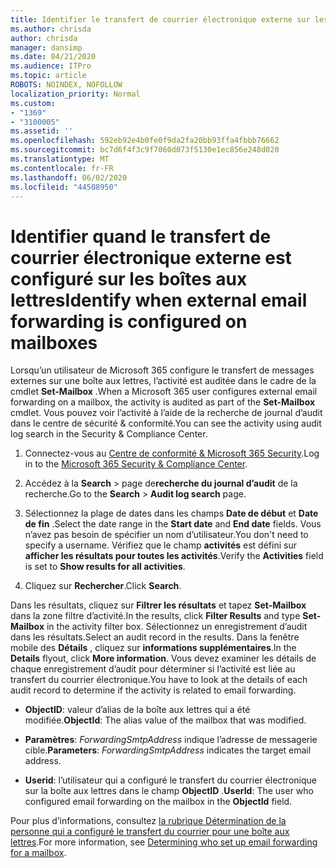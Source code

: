 ```yaml
---
title: Identifier le transfert de courrier électronique externe sur les boîtes aux lettres dans les journaux d’audit
ms.author: chrisda
author: chrisda
manager: dansimp
ms.date: 04/21/2020
ms.audience: ITPro
ms.topic: article
ROBOTS: NOINDEX, NOFOLLOW
localization_priority: Normal
ms.custom:
- "1369"
- "3100005"
ms.assetid: ''
ms.openlocfilehash: 592eb92e4b0fe0f9da2fa20bb93ffa4fbbb76662
ms.sourcegitcommit: bc7d6f4f3c9f7060d073f5130e1ec856e248d020
ms.translationtype: MT
ms.contentlocale: fr-FR
ms.lasthandoff: 06/02/2020
ms.locfileid: "44508950"
---
```

# <a name="identify-when-external-email-forwarding-is-configured-on-mailboxes"></a><span data-ttu-id="70a6e-102">Identifier quand le transfert de courrier électronique externe est configuré sur les boîtes aux lettres</span><span class="sxs-lookup"><span data-stu-id="70a6e-102">Identify when external email forwarding is configured on mailboxes</span></span>

<span data-ttu-id="70a6e-103">Lorsqu’un utilisateur de Microsoft 365 configure le transfert de messages externes sur une boîte aux lettres, l’activité est auditée dans le cadre de la cmdlet **Set-Mailbox** .</span><span class="sxs-lookup"><span data-stu-id="70a6e-103">When a Microsoft 365 user configures external email forwarding on a mailbox, the activity is audited as part of the **Set-Mailbox** cmdlet.</span></span> <span data-ttu-id="70a6e-104">Vous pouvez voir l’activité à l’aide de la recherche de journal d’audit dans le centre de sécurité & conformité.</span><span class="sxs-lookup"><span data-stu-id="70a6e-104">You can see the activity using audit log search in the Security & Compliance Center.</span></span>

1. <span data-ttu-id="70a6e-105">Connectez-vous au [Centre de conformité & Microsoft 365 Security](https://protection.office.com/).</span><span class="sxs-lookup"><span data-stu-id="70a6e-105">Log in to the [Microsoft 365 Security & Compliance Center](https://protection.office.com/).</span></span>

2. <span data-ttu-id="70a6e-106">Accédez à la **Search**  >  page de**recherche du journal d’audit** de la recherche.</span><span class="sxs-lookup"><span data-stu-id="70a6e-106">Go to the **Search** > **Audit log search** page.</span></span>

3. <span data-ttu-id="70a6e-107">Sélectionnez la plage de dates dans les champs **Date de début** et **Date de fin** .</span><span class="sxs-lookup"><span data-stu-id="70a6e-107">Select the date range in the **Start date** and **End date** fields.</span></span> <span data-ttu-id="70a6e-108">Vous n’avez pas besoin de spécifier un nom d’utilisateur.</span><span class="sxs-lookup"><span data-stu-id="70a6e-108">You don't need to specify a username.</span></span> <span data-ttu-id="70a6e-109">Vérifiez que le champ **activités** est défini sur **afficher les résultats pour toutes les activités**.</span><span class="sxs-lookup"><span data-stu-id="70a6e-109">Verify the **Activities** field is set to **Show results for all activities**.</span></span>

4. <span data-ttu-id="70a6e-110">Cliquez sur **Rechercher**.</span><span class="sxs-lookup"><span data-stu-id="70a6e-110">Click **Search**.</span></span>

<span data-ttu-id="70a6e-111">Dans les résultats, cliquez sur **Filtrer les résultats** et tapez **Set-Mailbox** dans la zone filtre d’activité.</span><span class="sxs-lookup"><span data-stu-id="70a6e-111">In the results, click **Filter Results** and type **Set-Mailbox** in the activity filter box.</span></span> <span data-ttu-id="70a6e-112">Sélectionnez un enregistrement d’audit dans les résultats.</span><span class="sxs-lookup"><span data-stu-id="70a6e-112">Select an audit record in the results.</span></span> <span data-ttu-id="70a6e-113">Dans la fenêtre mobile des **Détails** , cliquez sur **informations supplémentaires**.</span><span class="sxs-lookup"><span data-stu-id="70a6e-113">In the **Details** flyout, click **More information**.</span></span> <span data-ttu-id="70a6e-114">Vous devez examiner les détails de chaque enregistrement d’audit pour déterminer si l’activité est liée au transfert du courrier électronique.</span><span class="sxs-lookup"><span data-stu-id="70a6e-114">You have to look at the details of each audit record to determine if the activity is related to email forwarding.</span></span>

- <span data-ttu-id="70a6e-115">**ObjectID**: valeur d’alias de la boîte aux lettres qui a été modifiée.</span><span class="sxs-lookup"><span data-stu-id="70a6e-115">**ObjectId**: The alias value of the mailbox that was modified.</span></span>

- <span data-ttu-id="70a6e-116">**Paramètres**: _ForwardingSmtpAddress_ indique l’adresse de messagerie cible.</span><span class="sxs-lookup"><span data-stu-id="70a6e-116">**Parameters**: _ForwardingSmtpAddress_ indicates the target email address.</span></span>

- <span data-ttu-id="70a6e-117">**Userid**: l’utilisateur qui a configuré le transfert du courrier électronique sur la boîte aux lettres dans le champ **ObjectID** .</span><span class="sxs-lookup"><span data-stu-id="70a6e-117">**UserId**: The user who configured email forwarding on the mailbox in the **ObjectId** field.</span></span>

<span data-ttu-id="70a6e-118">Pour plus d’informations, consultez [la rubrique Détermination de la personne qui a configuré le transfert du courrier pour une boîte aux lettres](https://docs.microsoft.com/microsoft-365/compliance/auditing-troubleshooting-scenarios#determine-who-set-up-email-forwarding-for-a-mailbox).</span><span class="sxs-lookup"><span data-stu-id="70a6e-118">For more information, see [Determining who set up email forwarding for a mailbox](https://docs.microsoft.com/microsoft-365/compliance/auditing-troubleshooting-scenarios#determine-who-set-up-email-forwarding-for-a-mailbox).</span></span>
